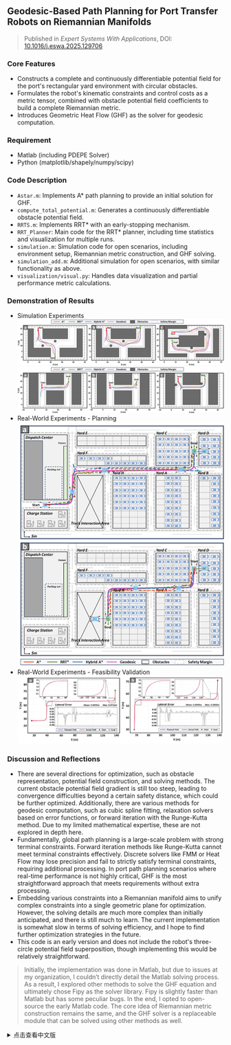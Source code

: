 ## Geodesic-Based Path Planning for Port Transfer Robots on Riemannian Manifolds
> Published in *Expert Systems With Applications*, DOI: [10.1016/j.eswa.2025.129706](https://doi.org/10.1016/j.eswa.2025.129706)

### Core Features
- Constructs a complete and continuously differentiable potential field for the port's rectangular yard environment with circular obstacles.
- Formulates the robot's kinematic constraints and control costs as a metric tensor, combined with obstacle potential field coefficients to build a complete Riemannian metric.
- Introduces Geometric Heat Flow (GHF) as the solver for geodesic computation.

### Requirement
- Matlab (including PDEPE Solver)
- Python (matplotlib/shapely/numpy/scipy)

### Code Description
- `Astar.m`: Implements A* path planning to provide an initial solution for GHF.
- `compute_total_potential.m`: Generates a continuously differentiable obstacle potential field.
- `RRTS.m`: Implements RRT* with an early-stopping mechanism.
- `RRT_Planner`: Main code for the RRT* planner, including time statistics and visualization for multiple runs.
- `simulation.m`: Simulation code for open scenarios, including environment setup, Riemannian metric construction, and GHF solving.
- `simulation_add.m`: Additional simulation for open scenarios, with similar functionality as above.
- `visualization/visual.py`: Handles data visualization and partial performance metric calculations.

### Demonstration of Results
- Simulation Experiments
  ![ddd](/docs/6a.jpg)
  ![ddd](/docs/7a.jpg)
- Real-World Experiments - Planning
  ![ddd](/docs/10.jpg)
- Real-World Experiments - Feasibility Validation
  ![ddd](/docs/11.jpg)

### Discussion and Reflections
- There are several directions for optimization, such as obstacle representation, potential field construction, and solving methods. The current obstacle potential field gradient is still too steep, leading to convergence difficulties beyond a certain safety distance, which could be further optimized. Additionally, there are various methods for geodesic computation, such as cubic spline fitting, relaxation solvers based on error functions, or forward iteration with the Runge-Kutta method. Due to my limited mathematical expertise, these are not explored in depth here.
- Fundamentally, global path planning is a large-scale problem with strong terminal constraints. Forward iteration methods like Runge-Kutta cannot meet terminal constraints effectively. Discrete solvers like FMM or Heat Flow may lose precision and fail to strictly satisfy terminal constraints, requiring additional processing. In port path planning scenarios where real-time performance is not highly critical, GHF is the most straightforward approach that meets requirements without extra processing.
- Embedding various constraints into a Riemannian manifold aims to unify complex constraints into a single geometric plane for optimization. However, the solving details are much more complex than initially anticipated, and there is still much to learn. The current implementation is somewhat slow in terms of solving efficiency, and I hope to find further optimization strategies in the future.
- This code is an early version and does not include the robot's three-circle potential field superposition, though implementing this would be relatively straightforward.
> Initially, the implementation was done in Matlab, but due to issues at my organization, I couldn’t directly detail the Matlab solving process. As a result, I explored other methods to solve the GHF equation and ultimately chose Fipy as the solver library. Fipy is slightly faster than Matlab but has some peculiar bugs. In the end, I opted to open-source the early Matlab code. The core idea of Riemannian metric construction remains the same, and the GHF solver is a replaceable module that can be solved using other methods as well.

</details>


<details>
<summary>点击查看中文版</summary>

## 基于黎曼流形上测地线的港口转运机器人路径规划
> 发表于 *Expert Systems With Applications*，DOI：[10.1016/j.eswa.2025.129706](https://doi.org/10.1016/j.eswa.2025.129706)

### 基本功能
- 将港口的矩形堆场环境与圆形障碍物构建一个完整且连续可导的势场
- 将机器人运动学约束与控制代价构建为测度矩阵，结合障碍物势场系数构建完整黎曼测度
- 将 Geometric Heat Flow (GHF) 引入作为测地线的求解器

### 基本前置
- Matlab（包括 PDEPE Solver）
- Python（matplotlib/shapely/numpy/scipy）

### 代码说明
- `Astar.m`：用于求解 A* 路径规划结果，给 GHF 提供初始解
- `compute_total_potential.m`：用于生成连续可导障碍物势场
- `RRTS.m`：RRT* 的具体实现，包括早停机制
- `RRT_Planner`：RRT* 规划器应用主代码，包含多次运行的时间统计与可视化
- `simulation.m`：宽阔场景仿真代码，包含场景构建、黎曼测度构造与 GHF 求解
- `simulation_add.m`：宽敞场景新增场景仿真，具体内容同上
- `visualization/visual.py`：数据可视化与部分指标统计

### 效果演示
- 仿真实验
  ![ddd](/docs/6a.jpg)
  ![ddd](/docs/7a.jpg)
- 实际实验 - 规划实验
  ![ddd](/docs/10.jpg)
- 实际实验 - 可行性验证
  ![ddd](/docs/11.jpg)

### 讨论与思考
- 其实这个思路还有不少可以优化的方向，比如障碍物的表示，势场的构建形式，求解的方式等等。现有的障碍物势场梯度还是太大了，在安全距离以外一段距离就开始出现收敛困难的现象，这点还可以进一步优化。另外目前针对测地线求解的方法其实还有很多，比如三次样条曲线拟合/基于误差函数的松弛求解器/Runge–Kutta 法向前迭代等等，由于本人数学水平有限，不过多做探究
- 但是本质上全局路径规划问题是一个大尺度强终端约束的问题，因此 RK 法向前迭代法无法满足终端约束需求。另外，FMM，Heat Flow 等离散化的求解方式会损失精度，此外也不能严格满足终端需求，需要进行额外的处理。在港口路径这种实时性不要求特别高的场景下，GHF 是最不需要额外处理且一次就能满足需求的方式
- 把各个约束构建到黎曼流形里本质上是希望将复杂的各种约束统一到一个整体的几何平面中进行优化，但是具体求解细节比我一开始想的要复杂很多，还有很多需要学习的地方。目前我的实现在求解效率上还是有些慢，希望以后能够找到进一步优化的思路
- 这份代码由于是相对早期的版本，未加入机器人三圆势场叠加，但这一步实现起来相对容易
> 其实一开始实现就是使用 Matlab 实现的，结果发现由于所在单位的问题，没法直接写 Matlab 的求解细节，因此又重新找其他的方式来求解 GHF 方程，最后选定了 Fipy 作为求解库。求解速度其实比 Matlab 要快一点，但是会有些奇怪的 bug，最后还是选择开源了一开始的早期 Matlab 代码，本质上最核心的黎曼测度构建思路都是一样的，GHF 求解器其实是可以替换的模块，用别的方法也可以求解

</details>
